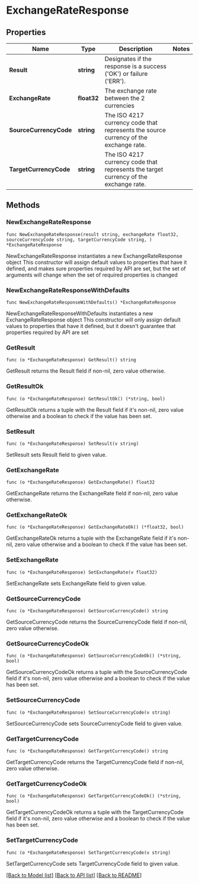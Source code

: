# ExchangeRateResponse

## Properties

Name | Type | Description | Notes
------------ | ------------- | ------------- | -------------
**Result** | **string** | Designates if the response is a success (&#39;OK&#39;) or failure (&#39;ERR&#39;). | 
**ExchangeRate** | **float32** | The exchange rate between the 2 currencies | 
**SourceCurrencyCode** | **string** | The ISO 4217 currency code that represents the source currency of the exchange rate. | 
**TargetCurrencyCode** | **string** | The ISO 4217 currency code that represents the target currency of the exchange rate. | 

## Methods

### NewExchangeRateResponse

`func NewExchangeRateResponse(result string, exchangeRate float32, sourceCurrencyCode string, targetCurrencyCode string, ) *ExchangeRateResponse`

NewExchangeRateResponse instantiates a new ExchangeRateResponse object
This constructor will assign default values to properties that have it defined,
and makes sure properties required by API are set, but the set of arguments
will change when the set of required properties is changed

### NewExchangeRateResponseWithDefaults

`func NewExchangeRateResponseWithDefaults() *ExchangeRateResponse`

NewExchangeRateResponseWithDefaults instantiates a new ExchangeRateResponse object
This constructor will only assign default values to properties that have it defined,
but it doesn't guarantee that properties required by API are set

### GetResult

`func (o *ExchangeRateResponse) GetResult() string`

GetResult returns the Result field if non-nil, zero value otherwise.

### GetResultOk

`func (o *ExchangeRateResponse) GetResultOk() (*string, bool)`

GetResultOk returns a tuple with the Result field if it's non-nil, zero value otherwise
and a boolean to check if the value has been set.

### SetResult

`func (o *ExchangeRateResponse) SetResult(v string)`

SetResult sets Result field to given value.


### GetExchangeRate

`func (o *ExchangeRateResponse) GetExchangeRate() float32`

GetExchangeRate returns the ExchangeRate field if non-nil, zero value otherwise.

### GetExchangeRateOk

`func (o *ExchangeRateResponse) GetExchangeRateOk() (*float32, bool)`

GetExchangeRateOk returns a tuple with the ExchangeRate field if it's non-nil, zero value otherwise
and a boolean to check if the value has been set.

### SetExchangeRate

`func (o *ExchangeRateResponse) SetExchangeRate(v float32)`

SetExchangeRate sets ExchangeRate field to given value.


### GetSourceCurrencyCode

`func (o *ExchangeRateResponse) GetSourceCurrencyCode() string`

GetSourceCurrencyCode returns the SourceCurrencyCode field if non-nil, zero value otherwise.

### GetSourceCurrencyCodeOk

`func (o *ExchangeRateResponse) GetSourceCurrencyCodeOk() (*string, bool)`

GetSourceCurrencyCodeOk returns a tuple with the SourceCurrencyCode field if it's non-nil, zero value otherwise
and a boolean to check if the value has been set.

### SetSourceCurrencyCode

`func (o *ExchangeRateResponse) SetSourceCurrencyCode(v string)`

SetSourceCurrencyCode sets SourceCurrencyCode field to given value.


### GetTargetCurrencyCode

`func (o *ExchangeRateResponse) GetTargetCurrencyCode() string`

GetTargetCurrencyCode returns the TargetCurrencyCode field if non-nil, zero value otherwise.

### GetTargetCurrencyCodeOk

`func (o *ExchangeRateResponse) GetTargetCurrencyCodeOk() (*string, bool)`

GetTargetCurrencyCodeOk returns a tuple with the TargetCurrencyCode field if it's non-nil, zero value otherwise
and a boolean to check if the value has been set.

### SetTargetCurrencyCode

`func (o *ExchangeRateResponse) SetTargetCurrencyCode(v string)`

SetTargetCurrencyCode sets TargetCurrencyCode field to given value.



[[Back to Model list]](../README.md#documentation-for-models) [[Back to API list]](../README.md#documentation-for-api-endpoints) [[Back to README]](../README.md)


